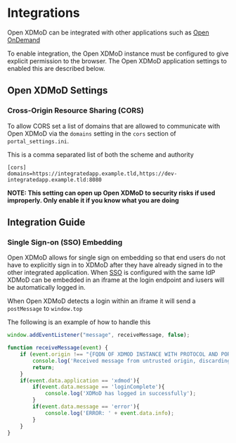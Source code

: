 # Integrations

Open XDMoD can be integrated with other applications such as [Open OnDemand](https://openondemand.org/)

To enable integration, the Open XDMoD instance must be configured to give explicit permission to the browser.
The Open XDMoD application settings to enabled this are described below.

## Open XDMoD Settings

### Cross-Origin Resource Sharing (CORS)
To allow CORS set a list of domains that are allowed to communicate with Open XDMoD via
the `domains` setting in the `cors` section of `portal_settings.ini`.

This is a comma separated list of both the scheme and authority
```
[cors]
domains=https://integratedapp.example.tld,https://dev-integratedapp.example.tld:8080
```

**NOTE: This setting can open up Open XDMoD to security risks if used improperly.
Only enable it if you know what you are doing**

## Integration Guide

### Single Sign-on (SSO) Embedding
Open XDMoD allows for single sign on embedding so that end users do not have to explicitly sign
in to XDMoD after they have already signed in to the other integrated application.
When [SSO](simpleSAMLphp.html) is configured with the same IdP XDMoD can be embedded in an
iframe at the login endpoint and iusers will be automatically logged in.

When Open XDMoD detects a login within an iframe it will send a `postMessage` to `window.top`

The following is an example of how to handle this

```javascript
window.addEventListener("message", receiveMessage, false);

function receiveMessage(event) {
    if (event.origin !== "{FQDN OF XDMOD INSTANCE WITH PROTOCOL AND PORT IF NEEDED}"){
        console.log('Received message from untrusted origin, discarding');
        return;
    }
    if(event.data.application == 'xdmod'){
        if(event.data.message == 'loginComplete'){
            console.log('XDMoD has logged in successfully');
        }
        if(event.data.message == 'error'){
            console.log('ERROR: ' + event.data.info);
        }
    }
}
```
